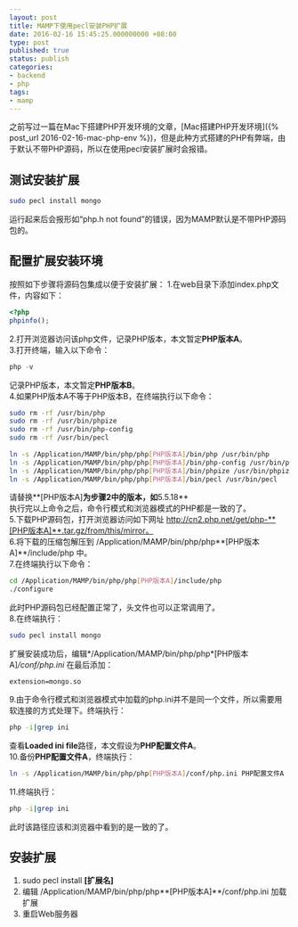 ```yaml
---
layout: post
title: MAMP下使用pecl安装PHP扩展
date: 2016-02-16 15:45:25.000000000 +08:00
type: post
published: true
status: publish
categories:
- backend
- php
tags:
- mamp
---
```

之前写过一篇在Mac下搭建PHP开发环境的文章，[Mac搭建PHP开发环境]({% post_url 2016-02-16-mac-php-env %})，但是此种方式搭建的PHP有弊端，由于默认不带PHP源码，所以在使用pecl安装扩展时会报错。

## 测试安装扩展

```bash
sudo pecl install mongo
```

运行起来后会报形如“php.h not found”的错误，因为MAMP默认是不带PHP源码包的。   
## 配置扩展安装环境
按照如下步骤将源码包集成以便于安装扩展：
1.在web目录下添加index.php文件，内容如下：

```php
<?php
phpinfo();
```

2.打开浏览器访问该php文件，记录PHP版本，本文暂定**PHP版本A**。   
3.打开终端，输入以下命令：

```php
php -v
```

记录PHP版本，本文暂定**PHP版本B**。   
4.如果PHP版本A不等于PHP版本B，在终端执行以下命令：

```bash
sudo rm -rf /usr/bin/php
sudo rm -rf /usr/bin/phpize
sudo rm -rf /usr/bin/php-config
sudo rm -rf /usr/bin/pecl
 
ln -s /Application/MAMP/bin/php/php[PHP版本A]/bin/php /usr/bin/php
ln -s /Application/MAMP/bin/php/php[PHP版本A]/bin/php-config /usr/bin/php-config
ln -s /Application/MAMP/bin/php/php[PHP版本A]/bin/phpize /usr/bin/phpize
ln -s /Application/MAMP/bin/php/php[PHP版本A]/bin/pecl /usr/bin/pecl
```

请替换**[PHP版本A]**为步骤2中的版本，如**5.5.18**   
执行完以上命令之后，命令行模式和浏览器模式的PHP都是一致的了。   
5.下载PHP源码包，打开浏览器访问如下网址 http://cn2.php.net/get/php-**[PHP版本A]**.tar.gz/from/this/mirror。   
6.将下载的压缩包解压到 /Application/MAMP/bin/php/php**[PHP版本A]**/include/php 中。   
7.在终端执行以下命令：

```bash
cd /Application/MAMP/bin/php/php[PHP版本A]/include/php
./configure
```

此时PHP源码包已经配置正常了，头文件也可以正常调用了。   
8.在终端执行：

```bash
sudo pecl install mongo
```

扩展安装成功后，编辑*/Application/MAMP/bin/php/php*[PHP版本A]*/conf/php.ini* 在最后添加：

```
extension=mongo.so
```

9.由于命令行模式和浏览器模式中加载的php.ini并不是同一个文件，所以需要用软连接的方式处理下。终端执行：

```bash
php -i|grep ini
```

查看**Loaded ini file**路径，本文假设为**PHP配置文件A**。   
10.备份**PHP配置文件A**，终端执行：

```bash
ln -s /Application/MAMP/bin/php/php[PHP版本A]/conf/php.ini PHP配置文件A
```

11.终端执行：

```bash
php -i|grep ini
```

此时该路径应该和浏览器中看到的是一致的了。

## 安装扩展
1. sudo pecl install **[扩展名]**
2. 编辑 /Application/MAMP/bin/php/php**[PHP版本A]**/conf/php.ini 加载扩展
3. 重启Web服务器